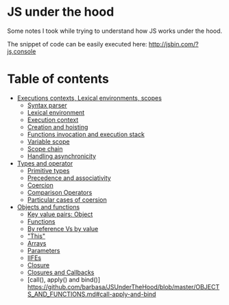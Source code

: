 JS under the hood
=================

Some notes I took while trying to understand how JS works under the hood.

The snippet of code can be easily executed here: http://jsbin.com/?js,console

Table of contents
=================
* [Executions contexts, Lexical environments, scopes](https://github.com/barbasa/JSUnderTheHood/blob/master//EXECUTION_CONTEXTS.md#executions-contexts-lexical-environments-scopes)
  * [Syntax parser](https://github.com/barbasa/JSUnderTheHood/blob/master//EXECUTION_CONTEXTS.md#syntax-parser)
  * [Lexical environment](https://github.com/barbasa/JSUnderTheHood/blob/master//EXECUTION_CONTEXTS.md#lexical-environment)
  * [Execution context](https://github.com/barbasa/JSUnderTheHood/blob/master//EXECUTION_CONTEXTS.md#execution-context)
  * [Creation and hoisting](https://github.com/barbasa/JSUnderTheHood/blob/master//EXECUTION_CONTEXTS.md#creation-and-hoisting)
  * [Functions invocation and execution stack](https://github.com/barbasa/JSUnderTheHood/blob/master//EXECUTION_CONTEXTS.md#function-invocation-and-executions-stack)
  * [Variable scope](https://github.com/barbasa/JSUnderTheHood/blob/master//EXECUTION_CONTEXTS.md#variable-scope)
  * [Scope chain](https://github.com/barbasa/JSUnderTheHood/blob/master//EXECUTION_CONTEXTS.md#scope-chain)
  * [Handling asynchronicity](https://github.com/barbasa/JSUnderTheHood/blob/master//EXECUTION_CONTEXTS.md#handling-asynchronicity)
* [Types and operator](https://github.com/barbasa/JSUnderTheHood/blob/master//TYPES_AND_OPERATORS.md#types-and-operators)
  * [Primitive types](https://github.com/barbasa/JSUnderTheHood/blob/master//TYPES_AND_OPERATORS.md#primitive-types)
  * [Precedence and associativity](https://github.com/barbasa/JSUnderTheHood/blob/master//TYPES_AND_OPERATORS.md#precedence-and-associativity)
  * [Coercion](https://github.com/barbasa/JSUnderTheHood/blob/master//TYPES_AND_OPERATORS.md#coercion)
  * [Comparison Operators](https://github.com/barbasa/JSUnderTheHood/blob/master//TYPES_AND_OPERATORS.md#comparison-operators)
  * [Particular cases of coersion](https://github.com/barbasa/JSUnderTheHood/blob/master//TYPES_AND_OPERATORS.md#particular-cases-of-coersion)
* [Objects and functions](https://github.com/barbasa/JSUnderTheHood/blob/master//OBJECTS_AND_FUNCTIONS.md#objects-and-functions)
  * [Key value pairs: Object](https://github.com/barbasa/JSUnderTheHood/blob/master//OBJECTS_AND_FUNCTIONS.md#key-value-pairs-objects)
  * [Functions](https://github.com/barbasa/JSUnderTheHood/blob/master//OBJECTS_AND_FUNCTIONS.md#functions)
  * [By reference Vs by value](https://github.com/barbasa/JSUnderTheHood/blob/master//OBJECTS_AND_FUNCTIONS.md#by-reference-vs-by-value)
  * ["This"](https://github.com/barbasa/JSUnderTheHood/blob/master//OBJECTS_AND_FUNCTIONS.md#this)
  * [Arrays](https://github.com/barbasa/JSUnderTheHood/blob/master/OBJECTS_AND_FUNCTIONS.md#arrays)
  * [Parameters](https://github.com/barbasa/JSUnderTheHood/blob/master/OBJECTS_AND_FUNCTIONS.md#parameters)
  * [IIFEs](https://github.com/barbasa/JSUnderTheHood/blob/master/OBJECTS_AND_FUNCTIONS.md#immediately-invoked-function-expressions-iifes)
  * [Closure](https://github.com/barbasa/JSUnderTheHood/blob/master/OBJECTS_AND_FUNCTIONS.md#closure)
  * [Closures and Callbacks](https://github.com/barbasa/JSUnderTheHood/blob/master/OBJECTS_AND_FUNCTIONS.md#closures-and-callbacks)
  * [call(), apply() and bind()] https://github.com/barbasa/JSUnderTheHood/blob/master/OBJECTS_AND_FUNCTIONS.md#call-apply-and-bind
  
